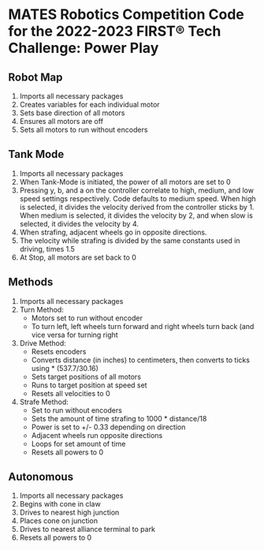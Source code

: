 # MATES Robotics Competition Code for the 2022-2023 FIRST® Tech Challenge: Power Play

## Robot Map

1. Imports all necessary packages
2. Creates variables for each individual motor
3. Sets base direction of all motors
4. Ensures all motors are off
5. Sets all motors to run without encoders

## Tank Mode

1. Imports all necessary packages
2. When Tank-Mode is initiated, the power of all motors are set to 0
3. Pressing y, b, and a on the controller correlate to high, medium, and low speed settings respectively. Code defaults to medium speed. When high is selected, it divides the velocity derived from the controller sticks by 1. When medium is selected, it divides the velocity by 2, and when slow is selected, it divides the velocity by 4.
4. When strafing, adjacent wheels go in opposite directions.
5. The velocity while strafing is divided by the same constants used in driving, times 1.5
6. At Stop, all motors are set back to 0

## Methods

1. Imports all necessary packages
2. Turn Method:
   * Motors set to run without encoder
   * To turn left, left wheels turn forward and right wheels turn back (and vice versa for turning right
3. Drive Method:
   * Resets encoders
   * Converts distance (in inches) to centimeters, then converts to ticks using * (537.7/30.16)
   * Sets target positions of all motors
   * Runs to target position at speed set
   * Resets all velocities to 0
4. Strafe Method:
   * Set to run without encoders
   * Sets the amount of time strafing to 1000 * distance/18
   * Power is set to +/- 0.33 depending on direction
   * Adjacent wheels run opposite directions
   * Loops for set amount of time
   * Resets all powers to 0

## Autonomous

1. Imports all necessary packages
2. Begins with cone in claw
3. Drives to nearest high junction
4. Places cone on junction
5. Drives to nearest alliance terminal to park
6. Resets all powers to 0
